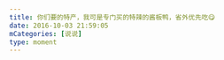 ```yaml
---
title: 你们要的特产，我可是专门买的特辣的酱板鸭，省外优先吃😋
date: 2016-10-03 21:59:05
mCategories: [说说]
type: moment
---
```


<div id="pics-20161003215905"></div>

<script>
var data = [
    {"link": "2016-10-03_000000.jpeg", "type": "shuoshuo"}
];
picsRender(data, "pics-20161003215905");
</script>
